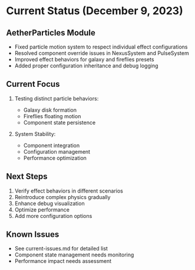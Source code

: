 # Current Status (December 9, 2023)

## AetherParticles Module
- Fixed particle motion system to respect individual effect configurations
- Resolved component override issues in NexusSystem and PulseSystem
- Improved effect behaviors for galaxy and fireflies presets
- Added proper configuration inheritance and debug logging

## Current Focus
1. Testing distinct particle behaviors:
   - Galaxy disk formation
   - Fireflies floating motion
   - Component state persistence

2. System Stability:
   - Component integration
   - Configuration management
   - Performance optimization

## Next Steps
1. Verify effect behaviors in different scenarios
2. Reintroduce complex physics gradually
3. Enhance debug visualization
4. Optimize performance
5. Add more configuration options

## Known Issues
- See current-issues.md for detailed list
- Component state management needs monitoring
- Performance impact needs assessment

